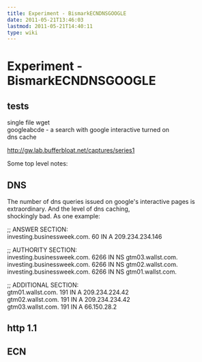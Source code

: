 ```yaml
---
title: Experiment - BismarkECNDNSGOOGLE
date: 2011-05-21T13:46:03
lastmod: 2011-05-21T14:40:11
type: wiki
---
```

Experiment - BismarkECNDNSGOOGLE
================================

tests
-----

single file wget\
googleabcde - a search with google interactive turned on\
dns cache

http://gw.lab.bufferbloat.net/captures/series1

Some top level notes:

DNS
---

The number of dns queries issued on google's interactive pages is
extraordinary. And the level of dns caching,\
shockingly bad. As one example:

;; ANSWER SECTION:\
investing.businessweek.com. 60 IN A 209.234.234.146

;; AUTHORITY SECTION:\
investing.businessweek.com. 6266 IN NS gtm03.wallst.com.\
investing.businessweek.com. 6266 IN NS gtm02.wallst.com.\
investing.businessweek.com. 6266 IN NS gtm01.wallst.com.

;; ADDITIONAL SECTION:\
gtm01.wallst.com. 191 IN A 209.234.224.42\
gtm02.wallst.com. 191 IN A 209.234.234.42\
gtm03.wallst.com. 191 IN A 66.150.28.2

http 1.1
--------

ECN
---
